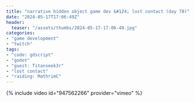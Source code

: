 ```yaml
---
title: "narrative hidden object game dev &#124; lost contact (day 78)"
date: "2024-05-17T17:06:49Z"
header:
  teaser: "/assets/thumbs/2024-05-17-17-06-49.jpg"
categories:
- "game development"
- "twitch"
tags:
- "code: gdscript"
- "godot"
- "guest: Titanseek3r"
- "lost contact"
- "raiding: MathrimC"
---
```

{% include video id="947562266" provider="vimeo" %}

